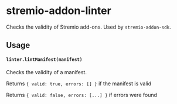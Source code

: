 # stremio-addon-linter

Checks the validity of Stremio add-ons. Used by `stremio-addon-sdk`.

## Usage

#### `linter.lintManifest(manifest)`

Checks the validity of a manifest.

Returns `{ valid: true, errors: [] }` if the manifest is valid

Returns `{ valid: false, errors: [...] }` if errors were found

